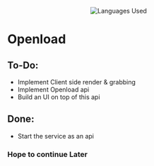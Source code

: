 <p align="center">
<img title="Languages Used" src="https://badge.langauge.io/dreygur/Openload" />
</p>

# Openload

## To-Do:
- Implement Client side render & grabbing
- Implement Openload api
- Build an UI on top of this api

## Done:
- Start the service as an api


### Hope to continue Later
